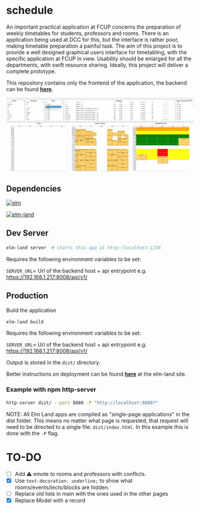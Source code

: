 # schedule

An important practical application at FCUP concerns the preparation of weekly timetables for students, professors and rooms. There is an application being used at DCC for this, but the interface is rather poor, making timetable preparation a painful task.  The aim of this project is to provide a well designed graphical users interface for timetabling, with the specific application at FCUP in view.  Usability should be enlarged for all the departments, with swift resource sharing.  Ideally, this project will deliver a complete prototype.

This repository contains only the frontend of the application, the backend can be found __[here](https://github.com/luismdsleite/schedule-backend)__.

![screenshot](./images/screenshot.png)

## Dependencies

[![elm](https://img.shields.io/badge/Elm-0.19.1-brightgreen.svg?logo=elm)](https://elm-lang.org/)

[![elm-land](https://img.shields.io/badge/elm--land-0.19.2-brightgreen.svg)](https://github.com/elm-land)

## Dev Server

```bash
elm-land server  # starts this app at http:/localhost:1234
```
Requires the following environment variables to be set:

`SERVER_URL`= Url of the backend host + api entrypoint e.g. https://192.168.1.217:8008/api/v1/

## Production

Build the application

```bash
elm-land build
```
Requires the following environment variables to be set:

`SERVER_URL`= Url of the backend host + api entrypoint e.g. https://192.168.1.217:8008/api/v1/

Output is stored in the `dist/` directory.

Better instructions on deployment can be found __[here](https://elm.land/guide/deploying.html#deploying-to-production)__ at the elm-land site.

### Example with npm http-server

```bash
http-server dist/ --port 8080 -P "http://localhost:8080?" 
```

NOTE: All Elm Land apps are compiled as "single-page applications" in the dist folder. This means no matter what page is requested, that request will need to be directed to a single file: `dist/index.html`. In this example this is done with the `-P` flag.    

# TO-DO

- [ ] Add ⚠️ emote to rooms and professors with conflicts.
- [x] Use `text-decoration: underline;` to show what rooms/events/lects/blocks are hidden.
- [ ] Replace old lists in main with the ones used in the other pages
- [x] Replace Model with a record